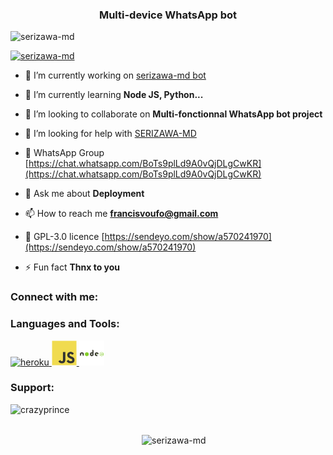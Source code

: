 <h3 align="center">Multi-device WhatsApp bot</h3>

<p align="left"> <img src="https://komarev.com/ghpvc/?username=serizawa-md&label=Profile%20views&color=0e75b6&style=flat" alt="serizawa-md" /> </p>

<p align="left"> <a href="https://github.com/ryo-ma/github-profile-trophy"><img src="https://github-profile-trophy.vercel.app/?username=serizawa-md" alt="serizawa-md" /></a> </p>

- 🔭 I’m currently working on [serizawa-md bot](https://chat.whatsapp.com/DxOBjdHLovEJQhwRDXPow3)

- 🌱 I’m currently learning **Node JS, Python...**

- 👯 I’m looking to collaborate on **Multi-fonctionnal WhatsApp bot project**

- 🤝 I’m looking for help with [SERIZAWA-MD](https://github.com/serizawa-md)

- 📝 WhatsApp Group [https://chat.whatsapp.com/BoTs9plLd9A0vQjDLgCwKR](https://chat.whatsapp.com/BoTs9plLd9A0vQjDLgCwKR)

- 💬 Ask me about **Deployment**

- 📫 How to reach me **francisvoufo@gmail.com**

- 📄 GPL-3.0 licence [https://sendeyo.com/show/a570241970](https://sendeyo.com/show/a570241970)

- ⚡ Fun fact **Thnx to you**

<h3 align="left">Connect with me:</h3>
<p align="left">
</p>

<h3 align="left">Languages and Tools:</h3>
<p align="left"> <a href="https://heroku.com" target="_blank" rel="noreferrer"> <img src="https://www.vectorlogo.zone/logos/heroku/heroku-icon.svg" alt="heroku" width="40" height="40"/> </a> <a href="https://developer.mozilla.org/en-US/docs/Web/JavaScript" target="_blank" rel="noreferrer"> <img src="https://raw.githubusercontent.com/devicons/devicon/master/icons/javascript/javascript-original.svg" alt="javascript" width="40" height="40"/> </a> <a href="https://nodejs.org" target="_blank" rel="noreferrer"> <img src="https://raw.githubusercontent.com/devicons/devicon/master/icons/nodejs/nodejs-original-wordmark.svg" alt="nodejs" width="40" height="40"/> </a> </p>

<h3 align="left">Support:</h3>
<p><a href="https://www.buymeacoffee.com/crazyprince"> <img align="left" src="https://cdn.buymeacoffee.com/buttons/v2/default-yellow.png" height="50" width="210" alt="crazyprince" /></a></p><br><br>

<p><img align="center" src="https://github-readme-streak-stats.herokuapp.com/?user=serizawa-md&" alt="serizawa-md" /></p>

